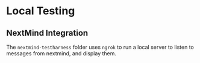 # Local Testing
## NextMind Integration
The `nextmind-testharness` folder uses `ngrok` to run a local server to listen to messages from nextmind, and display them.